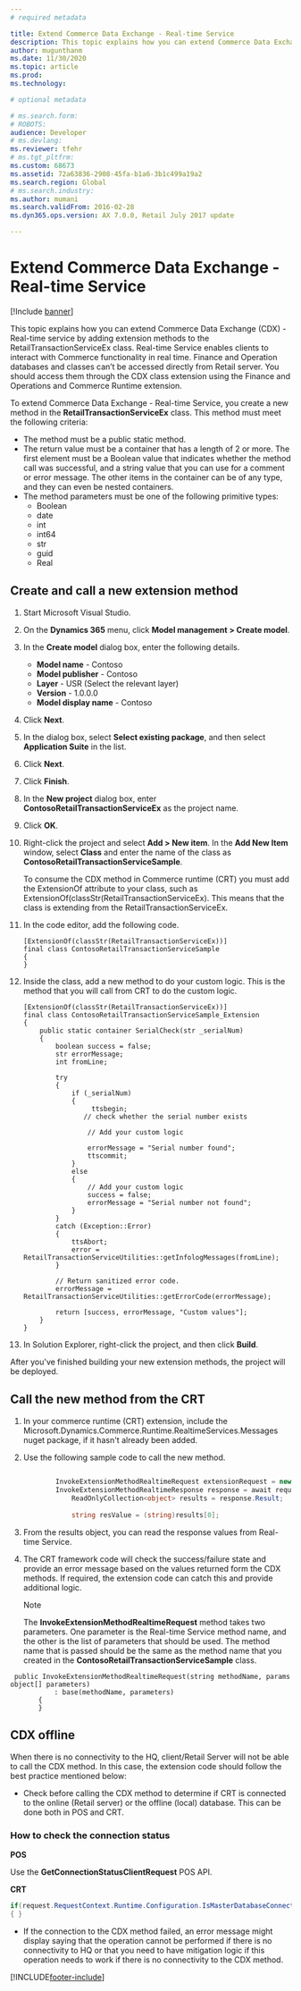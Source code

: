 ```yaml
---
# required metadata

title: Extend Commerce Data Exchange - Real-time Service
description: This topic explains how you can extend Commerce Data Exchange - Real-time service by adding extension methods to the RetailTransactionServiceEx class.
author: mugunthanm
ms.date: 11/30/2020
ms.topic: article
ms.prod: 
ms.technology: 

# optional metadata

# ms.search.form: 
# ROBOTS: 
audience: Developer
# ms.devlang: 
ms.reviewer: tfehr
# ms.tgt_pltfrm: 
ms.custom: 68673
ms.assetid: 72a63836-2908-45fa-b1a6-3b1c499a19a2
ms.search.region: Global
# ms.search.industry: 
ms.author: mumani
ms.search.validFrom: 2016-02-28
ms.dyn365.ops.version: AX 7.0.0, Retail July 2017 update

---
```


# Extend Commerce Data Exchange - Real-time Service

[!Include [banner](../includes/banner.md)]

This topic explains how you can extend Commerce Data Exchange (CDX) - Real-time service by adding extension methods to the RetailTransactionServiceEx class. Real-time Service enables clients to interact with Commerce functionality in real time. Finance and Operation databases and classes can’t be accessed directly from Retail server. You should access them through the CDX class extension using the Finance and Operations and Commerce Runtime extension.

To extend Commerce Data Exchange - Real-time Service, you create a new method in the **RetailTransactionServiceEx** class. This method must meet the following criteria:

-   The method must be a public static method.
-   The return value must be a container that has a length of 2 or more. The first element must be a Boolean value that indicates whether the method call was successful, and a string value that you can use for a comment or error message. The other items in the container can be of any type, and they can even be nested containers.
-   The method parameters must be one of the following primitive types:
    -   Boolean
    -   date
    -   int
    -   int64
    -   str
    -   guid
    -   Real

## Create and call a new extension method
1. Start Microsoft Visual Studio.
2. On the **Dynamics 365** menu, click **Model management > Create model**.
3. In the **Create model** dialog box, enter the following details.
   -   **Model name** - Contoso
   -   **Model publisher** - Contoso
   -   **Layer** - USR (Select the relevant layer)
   -   **Version** - 1.0.0.0
   -   **Model display name** - Contoso

4. Click **Next**.
5. In the dialog box, select **Select existing package**, and then select **Application Suite** in the list.
6. Click **Next**.
7. Click **Finish**.
8. In the **New project** dialog box, enter **ContosoRetailTransactionServiceEx** as the project name.
9. Click **OK**.
10. Right-click the project and select **Add > New item**. In the **Add New Item** window, select **Class** and enter the name of the class as **ContosoRetailTransactionServiceSample**.

    To consume the CDX method in Commerce runtime (CRT) you must add the ExtensionOf attribute to your class, such as ExtensionOf(classStr(RetailTransactionServiceEx). This means that the class is extending from the RetailTransactionServiceEx.

11. In the code editor, add the following code. 

    ```X++
    [ExtensionOf(classStr(RetailTransactionServiceEx))]
    final class ContosoRetailTransactionServiceSample
    {
    }
    ``` 

12. Inside the class, add a new method to do your custom logic. This is the method that you will call from CRT to do the custom logic.

    ```X++
    [ExtensionOf(classStr(RetailTransactionServiceEx))]
    final class ContosoRetailTransactionServiceSample_Extension
    {
        public static container SerialCheck(str _serialNum)
        {
            boolean success = false;
            str errorMessage;
            int fromLine;
            
            try
            {
                if (_serialNum)
                {
                     ttsbegin;
                   // check whether the serial number exists

                    // Add your custom logic

                    errorMessage = "Serial number found";
                    ttscommit;
                }
                else
                {
                    // Add your custom logic
                    success = false;
                    errorMessage = "Serial number not found";
                }
            }
            catch (Exception::Error)
            {
                ttsAbort;
                error = RetailTransactionServiceUtilities::getInfologMessages(fromLine);
            }

            // Return sanitized error code.
            errorMessage = RetailTransactionServiceUtilities::getErrorCode(errorMessage);

            return [success, errorMessage, "Custom values"];
        }
    }
    ```
13. In Solution Explorer, right-click the project, and then click **Build**.

After you've finished building your new extension methods, the project will be deployed.

## Call the new method from the CRT
1.  In your commerce runtime (CRT) extension, include the Microsoft.Dynamics.Commerce.Runtime.RealtimeServices.Messages nuget package, if it hasn't already been added.
2.  Use the following sample code to call the new method.

    ```C#
        
            InvokeExtensionMethodRealtimeRequest extensionRequest = new InvokeExtensionMethodRealtimeRequest("SerialCheck", "123");
            InvokeExtensionMethodRealtimeResponse response = await request.RequestContext.ExecuteAsync<InvokeExtensionMethodRealtimeResponse>   (extensionRequest).ConfigureAwait(false);
                ReadOnlyCollection<object> results = response.Result;
                
                string resValue = (string)results[0];       
    ```

3.  From the results object, you can read the response values from Real-time Service.
4.  The CRT framework code  will check the success/failure state and provide an error message based on the values returned form the CDX methods. If required, the extension code can catch this and provide additional logic.  

    > [!NOTE]
    > The **InvokeExtensionMethodRealtimeRequest** method takes two parameters. One parameter is the Real-time Service method name, and the other is the list of parameters that should be used. The method name that is passed should be the same as the method name that you created in the **ContosoRetailTransactionServiceSample** class.
    
 ```
  public InvokeExtensionMethodRealtimeRequest(string methodName, params object[] parameters)
            : base(methodName, parameters)
        {
        }
 ```

## CDX offline

When there is no connectivity to the HQ, client/Retail Server will not be able to call the CDX method. In this case, the extension code should follow the best practice mentioned below:

-   Check before calling the CDX method  to determine if CRT is connected to the online (Retail server) or the offline (local) database. This can be done both in POS and CRT.

### How to check the connection status

**POS**

Use the **GetConnectionStatusClientRequest** POS API.

**CRT**

```C#
if(request.RequestContext.Runtime.Configuration.IsMasterDatabaseConnectionString)
{ }
```

-   If the connection to the CDX method failed, an error message might display saying that the operation cannot be performed if there is no connectivity to HQ or that you need to have mitigation logic if this operation needs to work if there is no connectivity to the CDX method.


[!INCLUDE[footer-include](../../includes/footer-banner.md)]
